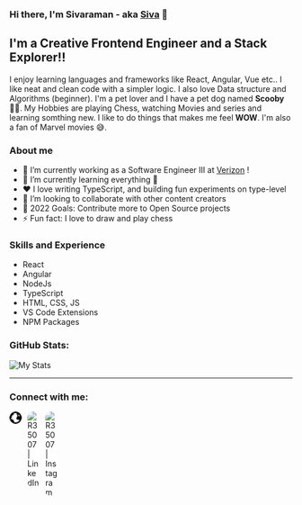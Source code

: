 ### Hi there, I'm Sivaraman - aka [Siva][website] 👋

## I'm a Creative Frontend Engineer and a Stack Explorer!!

I enjoy learning languages and frameworks like React, Angular, Vue etc..
I like neat and clean code with a simpler logic.
I also love Data structure and Algorithms (beginner).
I'm a pet lover and I have a pet dog named **Scooby** 🐕‍🦺.
My Hobbies are playing Chess, watching Movies and series and learning somthing new.
I like to do things that makes me feel **WOW**.
I'm also a fan of Marvel movies 😅.

### About me

- 🔭 I’m currently working as a Software Engineer III at [Verizon][company] !
- 🌱 I’m currently learning everything 🤣
- ❤️ I love writing TypeScript, and building fun experiments on type-level
- 👯 I’m looking to collaborate with other content creators
- 🥅 2022 Goals: Contribute more to Open Source projects
- ⚡ Fun fact: I love to draw and play chess

### Skills and Experience

- React
- Angular
- NodeJs
- TypeScript
- HTML, CSS, JS
- VS Code Extensions
- NPM Packages

### GitHub Stats:

![My Stats](https://github-readme-stats.vercel.app/api?username=R35007&show_icons=true&theme=github_dark)

---

### Connect with me:

[<img align="left" style="border-radius: 50px ;margin-right: 10px; background: #ffffff;" alt="R35007 | Website" width="22px" src="https://raw.githubusercontent.com/iconic/open-iconic/master/svg/globe.svg" />][website]
[<img align="left" style="border-radius: 50px ;margin-right: 10px; background: #ffffff;" alt="R35007 | LinkedIn" width="22px" src="https://cdn.jsdelivr.net/npm/simple-icons@v3/icons/linkedin.svg" />][linkedin]
[<img align="left" style="border-radius: 50px ;margin-right: 10px; background: #ffffff;" alt="R35007 | Instagram" width="22px" src="https://cdn.jsdelivr.net/npm/simple-icons@v3/icons/instagram.svg" />][instagram]

<br/>

[website]: https://r35007.github.io/Siva_Profile/
[instagram]: https://www.instagram.com/art_glry/
[linkedin]: https://www.linkedin.com/in/sivaraman-karthiyayini-muralidharan-3b311a185/
[company]: https://www.verizon.com/
